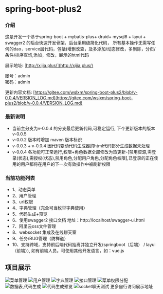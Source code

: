 # spring-boot-plus2

### 介绍

这是开发一个基于spring-boot + mybatis-plus+ druid+ mysql8 + layui + swagger2 的后台快速开发骨架，后台采用级简化代码，
所有基本操作无需写任何的dao，service层代码，包括(增删改查，及多添加/动态修改，多删除，分页/条件/排序查询,添加，修改，展示的html代码

展示地址:
 [http://xijia.plus/](http://xijia.plus/) 
 
账号：admin  
密码：admin

更新内容文档: [https://gitee.com/wslxm/spring-boot-plus2/blob/v-0.0.4/VERSION_LOG.md](https://gitee.com/wslxm/spring-boot-plus2/blob/v-0.0.4/VERSION_LOG.md) 

### 最新说明
- 当前主分支为v-0.0.4 的分支最后更新代码,可稳定运行, 下个更新版本的版本 v-0.0.5 
- v-0.0.2 版本时增加 maven 版本标识
- v-0.0.3 + v-0.0.4 因代码变动代码生成器的html代码部分生成数据未处理
- v-0.0.4 各功能可正常运行,权限+角色数据全部修改为热更新-[禁用资源,需登录(状态),需授权(状态),禁用角色,分配用户角色,分配角色权限],已登录的正在使用的用户都将在用户的下一次有效操作中被刷新权限

### 当前功能列表

- 1、动态菜单 
- 2、用户管理           
- 3、url权限         
- 4、字典管理（完全可当枚举字典使用）                      
- 5、代码生成+预览   
- 6、使用swagger2 接口文档         地址：http://localhost/swagger-ui.html
- 7、阿里云oss文件管理
- 8、websocket 集成及在线聊天室
- 9、任务/BUG管理（防禅道）
- 10、支持跨域，支持前后端代码抽离并独立开发(springboot（后端） / layui（前端）), 如有前端人员，可使用其他开发语言，如：vue.js



## 项目展示
![菜单管理](https://images.gitee.com/uploads/images/2020/0824/003416_67f0845e_2208600.png "屏幕截图.png")
![用户管理](https://images.gitee.com/uploads/images/2020/0824/003649_366041fa_2208600.png "屏幕截图.png")
![字典管理](https://images.gitee.com/uploads/images/2020/0824/003721_804ff0cb_2208600.png "屏幕截图.png")
![接口管理](https://images.gitee.com/uploads/images/2020/0824/003832_7b34376d_2208600.png "屏幕截图.png")
![菜单权限分配](https://images.gitee.com/uploads/images/2020/0824/003803_c0a7e10e_2208600.png "屏幕截图.png")
![数据表,代码生成](https://images.gitee.com/uploads/images/2020/0824/003919_71e7253c_2208600.png "屏幕截图.png")
![代码生成预览](https://images.gitee.com/uploads/images/2020/0824/004742_e68409f5_2208600.png "屏幕截图.png")
![socket聊天测试](https://images.gitee.com/uploads/images/2020/0824/004826_f35a8b57_2208600.png "屏幕截图.png")
更多自行访问展示地址




